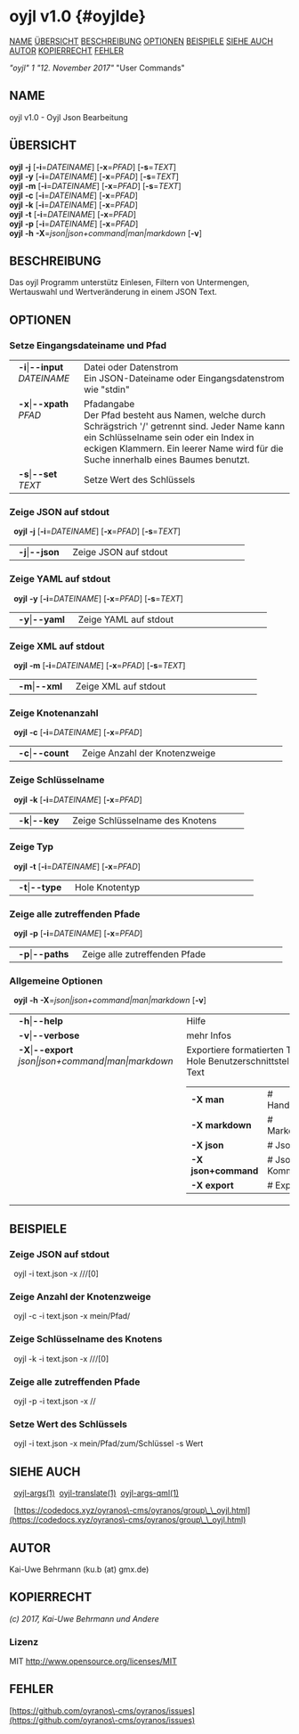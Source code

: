# oyjl v1.0 {#oyjlde}
[NAME](#name) [ÜBERSICHT](#synopsis) [BESCHREIBUNG](#description) [OPTIONEN](#options) [BEISPIELE](#examples) [SIEHE AUCH](#seealso) [AUTOR](#author) [KOPIERRECHT](#copyright) [FEHLER](#bugs) 

*"oyjl"* *1* *"12. November 2017"* "User Commands"

<a name="name"></a>
## NAME
oyjl v1.0 \- Oyjl Json Bearbeitung

<a name="synopsis"></a>
## ÜBERSICHT
**oyjl** <strong>\-j</strong> [<strong>\-i</strong>=<em>DATEINAME</em>] [<strong>\-x</strong>=<em>PFAD</em>] [<strong>\-s</strong>=<em>TEXT</em>]
<br />
**oyjl** <strong>\-y</strong> [<strong>\-i</strong>=<em>DATEINAME</em>] [<strong>\-x</strong>=<em>PFAD</em>] [<strong>\-s</strong>=<em>TEXT</em>]
<br />
**oyjl** <strong>\-m</strong> [<strong>\-i</strong>=<em>DATEINAME</em>] [<strong>\-x</strong>=<em>PFAD</em>] [<strong>\-s</strong>=<em>TEXT</em>]
<br />
**oyjl** <strong>\-c</strong> [<strong>\-i</strong>=<em>DATEINAME</em>] [<strong>\-x</strong>=<em>PFAD</em>]
<br />
**oyjl** <strong>\-k</strong> [<strong>\-i</strong>=<em>DATEINAME</em>] [<strong>\-x</strong>=<em>PFAD</em>]
<br />
**oyjl** <strong>\-t</strong> [<strong>\-i</strong>=<em>DATEINAME</em>] [<strong>\-x</strong>=<em>PFAD</em>]
<br />
**oyjl** <strong>\-p</strong> [<strong>\-i</strong>=<em>DATEINAME</em>] [<strong>\-x</strong>=<em>PFAD</em>]
<br />
**oyjl** <strong>\-h</strong> <strong>\-X</strong>=<em>json|json+command|man|markdown</em> [<strong>\-v</strong>]

<a name="description"></a>
## BESCHREIBUNG
Das oyjl Programm unterstütz Einlesen, Filtern von Untermengen, Wertauswahl und Wertveränderung in einem JSON Text.

<a name="options"></a>
## OPTIONEN
### Setze Eingangsdateiname und Pfad

<table style='width:100%'>
 <tr><td style='padding\-left:1em;padding-right:1em;vertical-align:top;width:25%'><strong>-i</strong>|<strong>--input</strong> <em>DATEINAME</em></td> <td>Datei oder Datenstrom<br />Ein JSON-Dateiname oder Eingangsdatenstrom wie "stdin" </tr>
 <tr><td style='padding-left:1em;padding-right:1em;vertical-align:top;width:25%'><strong>-x</strong>|<strong>--xpath</strong> <em>PFAD</em></td> <td>Pfadangabe<br />Der Pfad besteht aus Namen, welche durch Schrägstrich '/' getrennt sind. Jeder Name kann ein Schlüsselname sein oder ein Index in eckigen Klammern. Ein leerer Name wird für die Suche innerhalb eines Baumes benutzt. </tr>
 <tr><td style='padding-left:1em;padding-right:1em;vertical-align:top;width:25%'><strong>-s</strong>|<strong>--set</strong> <em>TEXT</em></td> <td>Setze Wert des Schlüssels </tr>
</table>

### Zeige JSON auf stdout
&nbsp;&nbsp;**oyjl** <strong>-j</strong> [<strong>\-i</strong>=<em>DATEINAME</em>] [<strong>\-x</strong>=<em>PFAD</em>] [<strong>\-s</strong>=<em>TEXT</em>]

<table style='width:100%'>
 <tr><td style='padding\-left:1em;padding-right:1em;vertical-align:top;width:25%'><strong>-j</strong>|<strong>--json</strong></td> <td>Zeige JSON auf stdout</td> </tr>
</table>

### Zeige YAML auf stdout
&nbsp;&nbsp;**oyjl** <strong>-y</strong> [<strong>\-i</strong>=<em>DATEINAME</em>] [<strong>\-x</strong>=<em>PFAD</em>] [<strong>\-s</strong>=<em>TEXT</em>]

<table style='width:100%'>
 <tr><td style='padding\-left:1em;padding-right:1em;vertical-align:top;width:25%'><strong>-y</strong>|<strong>--yaml</strong></td> <td>Zeige YAML auf stdout</td> </tr>
</table>

### Zeige XML auf stdout
&nbsp;&nbsp;**oyjl** <strong>-m</strong> [<strong>\-i</strong>=<em>DATEINAME</em>] [<strong>\-x</strong>=<em>PFAD</em>] [<strong>\-s</strong>=<em>TEXT</em>]

<table style='width:100%'>
 <tr><td style='padding\-left:1em;padding-right:1em;vertical-align:top;width:25%'><strong>-m</strong>|<strong>--xml</strong></td> <td>Zeige XML auf stdout</td> </tr>
</table>

### Zeige Knotenanzahl
&nbsp;&nbsp;**oyjl** <strong>-c</strong> [<strong>\-i</strong>=<em>DATEINAME</em>] [<strong>\-x</strong>=<em>PFAD</em>]

<table style='width:100%'>
 <tr><td style='padding\-left:1em;padding-right:1em;vertical-align:top;width:25%'><strong>-c</strong>|<strong>--count</strong></td> <td>Zeige Anzahl der Knotenzweige</td> </tr>
</table>

### Zeige Schlüsselname
&nbsp;&nbsp;**oyjl** <strong>-k</strong> [<strong>\-i</strong>=<em>DATEINAME</em>] [<strong>\-x</strong>=<em>PFAD</em>]

<table style='width:100%'>
 <tr><td style='padding\-left:1em;padding-right:1em;vertical-align:top;width:25%'><strong>-k</strong>|<strong>--key</strong></td> <td>Zeige Schlüsselname des Knotens</td> </tr>
</table>

### Zeige Typ
&nbsp;&nbsp;**oyjl** <strong>-t</strong> [<strong>\-i</strong>=<em>DATEINAME</em>] [<strong>\-x</strong>=<em>PFAD</em>]

<table style='width:100%'>
 <tr><td style='padding\-left:1em;padding-right:1em;vertical-align:top;width:25%'><strong>-t</strong>|<strong>--type</strong></td> <td>Hole Knotentyp</td> </tr>
</table>

### Zeige alle zutreffenden Pfade
&nbsp;&nbsp;**oyjl** <strong>-p</strong> [<strong>\-i</strong>=<em>DATEINAME</em>] [<strong>\-x</strong>=<em>PFAD</em>]

<table style='width:100%'>
 <tr><td style='padding\-left:1em;padding-right:1em;vertical-align:top;width:25%'><strong>-p</strong>|<strong>--paths</strong></td> <td>Zeige alle zutreffenden Pfade</td> </tr>
</table>

### Allgemeine Optionen
&nbsp;&nbsp;**oyjl** <strong>-h</strong> <strong>\-X</strong>=<em>json|json+command|man|markdown</em> [<strong>\-v</strong>]

<table style='width:100%'>
 <tr><td style='padding\-left:1em;padding-right:1em;vertical-align:top;width:25%'><strong>-h</strong>|<strong>--help</strong></td> <td>Hilfe</td> </tr>
 <tr><td style='padding-left:1em;padding-right:1em;vertical-align:top;width:25%'><strong>-v</strong>|<strong>--verbose</strong></td> <td>mehr Infos</td> </tr>
 <tr><td style='padding-left:1em;padding-right:1em;vertical-align:top;width:25%'><strong>-X</strong>|<strong>--export</strong> <em>json|json+command|man|markdown</em></td> <td>Exportiere formatierten Text<br />Hole Benutzerschnittstelle als Text
  <table>
   <tr><td style='padding-left:0.5em'><strong>-X man</strong></td><td># Handbuch</td></tr>
   <tr><td style='padding-left:0.5em'><strong>-X markdown</strong></td><td># Markdown</td></tr>
   <tr><td style='padding-left:0.5em'><strong>-X json</strong></td><td># Json</td></tr>
   <tr><td style='padding-left:0.5em'><strong>-X json+command</strong></td><td># Json + Kommando</td></tr>
   <tr><td style='padding-left:0.5em'><strong>-X export</strong></td><td># Export</td></tr>
  </table>
  </td>
 </tr>
</table>


<a name="examples"></a>
## BEISPIELE
### Zeige JSON auf stdout
&nbsp;&nbsp;oyjl -i text.json \-x ///[0]
### Zeige Anzahl der Knotenzweige
&nbsp;&nbsp;oyjl \-c \-i text.json \-x mein/Pfad/
### Zeige Schlüsselname des Knotens
&nbsp;&nbsp;oyjl \-k \-i text.json \-x ///[0]
### Zeige alle zutreffenden Pfade
&nbsp;&nbsp;oyjl \-p \-i text.json \-x //
### Setze Wert des Schlüssels
&nbsp;&nbsp;oyjl \-i text.json \-x mein/Pfad/zum/Schlüssel \-s Wert

<a name="seealso"></a>
## SIEHE AUCH
&nbsp;&nbsp;[oyjl\-args](oyjlargs.html)<a href="oyjlargs.md">(1)</a>&nbsp;&nbsp;[oyjl\-translate](oyjltranslate.html)<a href="oyjltranslate.md">(1)</a>&nbsp;&nbsp;[oyjl\-args\-qml](oyjlargsqml.html)<a href="oyjlargsqml.md">(1)</a>

&nbsp;&nbsp;[https://codedocs.xyz/oyranos\-cms/oyranos/group\_\_oyjl.html](https://codedocs.xyz/oyranos\-cms/oyranos/group\_\_oyjl.html)

<a name="author"></a>
## AUTOR
Kai\-Uwe Behrmann (ku.b (at) gmx.de) 

<a name="copyright"></a>
## KOPIERRECHT
*(c) 2017, Kai\-Uwe Behrmann und Andere*


<a name="license"></a>
### Lizenz
MIT <http://www.opensource.org/licenses/MIT>

<a name="bugs"></a>
## FEHLER
 [https://github.com/oyranos\-cms/oyranos/issues](https://github.com/oyranos\-cms/oyranos/issues)

